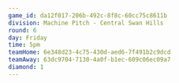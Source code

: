 ```yaml
---
game_id: da12f017-206b-492c-8f8c-60cc75c8611b
division: Machine Pitch - Central Swan Hills
round: 6
day: Friday
time: 5pm
teamHome: 6e348d23-4c75-430d-aed6-7f491b2c9dcd
teamAway: 63dc9704-7130-4a0f-b1ec-609c06ec09a7
diamond: 1
---
```

